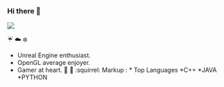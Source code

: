 ### Hi there 👋

![](https://github.com/Novigra/Novigra/blob/main/duck-dance2.gif)

:umbrella: :cloud: :snowflake: 
* Unreal Engine enthusiast.
* OpenGL average enjoyer.
* Gamer at heart.
:ocean: :crescent_moon: :squirrel:
Markup : * Top Languages
            *C++
            *JAVA
            *PYTHON
